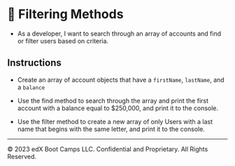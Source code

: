 # 📖 Filtering Methods

* As a developer, I want to search through an array of accounts and find or filter users based on criteria.

## Instructions

* Create an array of account objects that have a `firstName`, `lastName`, and a `balance`

* Use the find method to search through the array and print the first account with a balance equal to $250,000, and print it to the console.

* Use the filter method to create a new array of only Users with a last name that begins with the same letter, and print it to the console.

---

© 2023 edX Boot Camps LLC. Confidential and Proprietary. All Rights Reserved.
